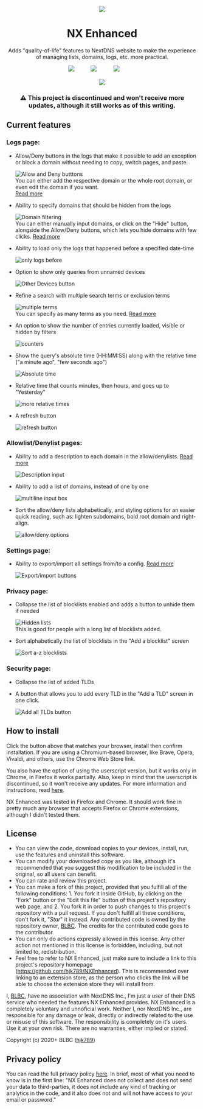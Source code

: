 <p align="center"><img src="https://raw.githubusercontent.com/hjk789/NXEnhanced/master/WebExtension/icon.png"></p>
<h1 align="center">NX Enhanced</h1>
<p align="center">Adds "quality-of-life" features to NextDNS website to make the experience of managing lists, domains, logs, etc. more practical. </p>

<p align="center">
    <span align="center"><a href="https://addons.mozilla.org/addon/nx-enhanced?utm_source=github"><img src="https://i.imgur.com/K0ExDd5.png"></a></span><span>&nbsp;&nbsp;&nbsp;&nbsp;&nbsp;&nbsp;&nbsp;&nbsp;&nbsp;&nbsp;&nbsp;</span><span align="center"><a href="https://chrome.google.com/webstore/detail/nx-enhanced/ljimbekophocjbnphldoaidgkkaojcfo"><img src="https://i.imgur.com/t2z2r5G.png"></a></span><span>&nbsp;&nbsp;&nbsp;&nbsp;&nbsp;&nbsp;&nbsp;&nbsp;&nbsp;&nbsp;&nbsp;</span><span align="center"><a href="https://microsoftedge.microsoft.com/addons/detail/nx-enhanced/gkgbmecdljkkgcngomnahechobbbcihh"><img src="https://i.imgur.com/XGvzNgI.png"></a></span><span>&nbsp;&nbsp;&nbsp;&nbsp;&nbsp;&nbsp;&nbsp;&nbsp;&nbsp;&nbsp;&nbsp;</span><br><br><span align="center"><a href="https://github.com/hjk789/NXEnhanced/wiki/Donation-methods" align="center"><img src="https://i.imgur.com/RUqBPXG.png"></a></span>    
</p>
<h3 align="center">⚠ This project is discontinued and won't receive more updates, although it still works as of this writing.</h3>

## Current features

### Logs page:

- Allow/Deny buttons in the logs that make it possible to add an exception or block a domain without needing to copy, switch pages, and paste.

    ![Allow and Deny butttons](https://i.imgur.com/3XNMUi1.png)    
You can either add the respective domain or the whole root domain, or even edit the domain if you want.   
[Read more](https://github.com/hjk789/NXEnhanced/wiki#an-allowdeny-button-for-each-log-entry)

- Ability to specify domains that should be hidden from the logs

    ![Domain filtering](https://i.imgur.com/l8Ouzh1.png)    
    You can either manually input domains, or click on the "Hide" button, alongside the Allow/Deny buttons, which lets you hide domains with few clicks.  [Read more](https://github.com/hjk789/NXEnhanced/wiki#ability-to-specify-domains-that-should-be-hidden-from-the-logs)

- Ability to load only the logs that happened before a specified date-time

    ![only logs before](https://i.imgur.com/FChYIoS.png)

- Option to show only queries from unnamed devices

    ![Other Devices button](https://i.imgur.com/V7HFiJL.png)

- Refine a search with multiple search terms or exclusion terms

    ![multiple terms](https://i.imgur.com/fBlxR18.png)    
    You can specify as many terms as you need. [Read more](https://github.com/hjk789/NXEnhanced/wiki#refine-a-search-with-multiple-search-terms-or-exclusion-terms)

- An option to show the number of entries currently loaded, visible or hidden by filters

    ![counters](https://i.imgur.com/8mTEDt1.png)

- Show the query's absolute time (HH:MM:SS) along with the relative time ("a minute ago", "few seconds ago")

    ![Absolute time](https://i.imgur.com/I3pGNL8.png)

- Relative time that counts minutes, then hours, and goes up to "Yesterday"

    ![more relative times](https://i.imgur.com/BhS1B6n.png)

- A refresh button

    ![refresh button](https://i.imgur.com/yBEo3mV.png)

### Allowlist/Denylist pages:

- Ability to add a description to each domain in the allow/denylists. [Read more](https://github.com/hjk789/NXEnhanced/wiki#ability-to-add-a-description-to-each-domain-in-the-denyallow-lists)

    ![Description input](https://i.imgur.com/wS2kRNG.png)

- Ability to add a list of domains, instead of one by one

    ![multiline input box](https://i.imgur.com/p5Ovg11.png)

- Sort the allow/deny lists alphabetically, and styling options for an easier quick reading, such as: lighten subdomains, bold root domain and right-align.
    
    ![allow/deny options](https://i.imgur.com/HCgekWd.png)

### Settings page:

- Ability to export/import all settings from/to a config. [Read more](https://github.com/hjk789/NXEnhanced/wiki#ability-to-exportimport-all-settings-fromto-a-config)

    ![Export/import buttons](https://i.imgur.com/2oEl8t2.png)    

### Privacy page:

- Collapse the list of blocklists enabled and adds a button to unhide them if needed

    ![Hidden lists](https://i.imgur.com/ifnmNiv.png)    
    This is good for people with a long list of blocklists added.

- Sort alphabetically the list of blocklists in the "Add a blocklist" screen

    ![Sort a-z blocklists](https://i.imgur.com/rFXduAY.png)

### Security page:

- Collapse the list of added TLDs

- A button that allows you to add every TLD in the "Add a TLD" screen in one click.

    ![Add all TLDs button](https://i.imgur.com/PDlYlF1.png)      


## How to install

Click the button above that matches your browser, install then confirm installation. If you are using a Chromium-based browser, like Brave, Opera, Vivaldi, and others, use the Chrome Web Store link.

You also have the option of using the userscript version, but it works only in Chrome, in Firefox it works partially. Also, keep in mind that the userscript is discontinued, so it won't receive any updates. For more information and instructions, read [here](https://github.com/hjk789/NXEnhanced/tree/master/Userscript#how-to-use-it).

NX Enhanced was tested in Firefox and Chrome. It should work fine in pretty much any browser that accepts Firefox or Chrome extensions, although I didn't tested them.

## License

- You can view the code, download copies to your devices, install, run, use the features and uninstall this software.
- You can modify your downloaded copy as you like, although it's recommended that you suggest this modification to be included in the original, so all users can benefit.
- You can rate and review this project.
- You can make a fork of this project, provided that you fulfill all of the following conditions: 1. You fork it inside GitHub, by clicking on the "Fork" button or the "Edit this file" button of this project's repository web page; and 2. You fork it in order to push changes to this project's repository with a pull request. If you don't fulfill all these conditions, don't fork it, "*Star*" it instead. Any contributed code is owned by the repository owner, [BLBC](https://github.com/hjk789). The credits for the contributed code goes to the contributor.
- You can only do actions expressly allowed in this license. Any other action not mentioned in this license is forbidden, including, but not limited to, redistribution.
- Feel free to refer to NX Enhanced, just make sure to include a link to this project's repository homepage (https://github.com/hjk789/NXEnhanced). This is recommended over linking to an extension store, as the person who clicks the link will be able to choose the extension store they will install from.

I, [BLBC](https://github.com/hjk789), have no association with NextDNS Inc., I'm just a user of their DNS service who needed the features NX Enhanced provides. NX Enhanced is a completely voluntary and unnoficial work. Neither I, nor NextDNS Inc., are responsible for any damage or leak, directly or indirectly related to the use or misuse of this software. The responsibility is completely on it's users. Use it at your own risk. There are no warranties, either implied or stated.

Copyright (c) 2020+ BLBC ([hjk789](https://github.com/hjk789))

## Privacy policy

You can read the full privacy policy [here](https://github.com/hjk789/NXEnhanced/wiki/Privacy-Policy). In brief, most of what you need to know is in the first line: "NX Enhanced does not collect and does not send your data to third-parties, it does not include any kind of tracking or analytics in the code, and it also does not and will not have access to your email or password."
